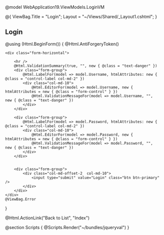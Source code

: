 @model WebApplication19.ViewModels.LoginVM

@{
    ViewBag.Title = "Login";
    Layout = "~/Views/Shared/_Layout1.cshtml";
}

<h2>Login</h2>


@using (Html.BeginForm()) 
{
    @Html.AntiForgeryToken()
    
    <div class="form-horizontal">
      
        <hr />
        @Html.ValidationSummary(true, "", new { @class = "text-danger" })
        <div class="form-group">
            @Html.LabelFor(model => model.Username, htmlAttributes: new { @class = "control-label col-md-2" })
            <div class="col-md-10">
                @Html.EditorFor(model => model.Username, new { htmlAttributes = new { @class = "form-control" } })
                @Html.ValidationMessageFor(model => model.Username, "", new { @class = "text-danger" })
            </div>
        </div>

        <div class="form-group">
            @Html.LabelFor(model => model.Password, htmlAttributes: new { @class = "control-label col-md-2" })
            <div class="col-md-10">
                @Html.EditorFor(model => model.Password, new { htmlAttributes = new { @class = "form-control" } })
                @Html.ValidationMessageFor(model => model.Password, "", new { @class = "text-danger" })
            </div>
        </div>
         

        <div class="form-group">
            <div class="col-md-offset-2  col-md-10">
                <input type="submit" value="Login" class="btn btn-primary" />
            </div>
        </div>
    </div>
    @ViewBag.Error
}

<div>
    @Html.ActionLink("Back to List", "Index")
</div>

@section Scripts {
    @Scripts.Render("~/bundles/jqueryval")
}
